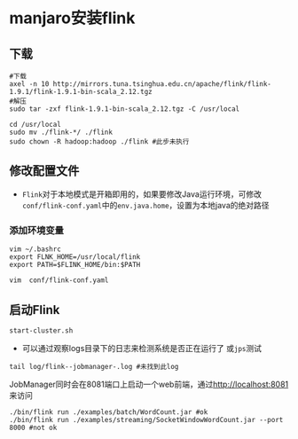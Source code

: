 # manjaro安装flink

## 下载

```shell
#下载
axel -n 10 http://mirrors.tuna.tsinghua.edu.cn/apache/flink/flink-1.9.1/flink-1.9.1-bin-scala_2.12.tgz
#解压
sudo tar -zxf flink-1.9.1-bin-scala_2.12.tgz -C /usr/local
```

```shell
cd /usr/local
sudo mv ./flink-*/ ./flink
sudo chown -R hadoop:hadoop ./flink #此步未执行
```

## 修改配置文件

- `Flink`对于本地模式是开箱即用的，如果要修改Java运行环境，可修改`conf/flink-conf.yaml`中的`env.java.home`，设置为本地java的绝对路径

### 添加环境变量



```shell
vim ~/.bashrc
export FLNK_HOME=/usr/local/flink
export PATH=$FLINK_HOME/bin:$PATH
```
```
vim  conf/flink-conf.yaml
```


## 启动Flink



```shell
start-cluster.sh
```

- 可以通过观察logs目录下的日志来检测系统是否正在运行了
或```jps```测试

```shell
tail log/flink--jobmanager-.log #未找到此log
```



JobManager同时会在8081端口上启动一个web前端，通过[http://localhost:8081](http://localhost:8081/)来访问
```
./bin/flink run ./examples/batch/WordCount.jar #ok
./bin/flink run ./examples/streaming/SocketWindowWordCount.jar --port 8000 #not ok
```

